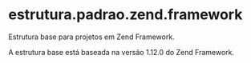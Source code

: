 estrutura.padrao.zend.framework
===============================

Estrutura base para projetos em Zend Framework.

A estrutura base está baseada na versão 1.12.0 do Zend Framework.
